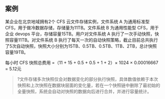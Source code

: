 ## 案例
某企业在北京地域拥有2个 CFS 云文件存储实例，文件系统 A 为通用标准型 CFS，用于做冷数据存储，存储量为11TB。文件系统 B 为通用性能型 CFS，用于企业 devops 平台，存储容量15TB。用户对文件系统 A 执行了一次手动快照，快照容量11TB。对文件系统 B 执行了每天一次的自动快照策略，截止目前总共执行了5次自动快照，快照大小分别为15TB、0.5TB、0.5TB、1TB、2TB，总计快照容量19TB。

每小时 CFS 快照总费用 =（11 + 15 + 0.5 + 0.5 + 1 + 2）× 1024 × 0.00016667 = 5.12元

>?文件存储多次快照仅会对数据变化的部分执行快照，具体数值依赖于本次快照和上次快照在数据块层面的变化量，若在一个快照链中删除了最初始的全量快照，系统会自动对快照的数据向后进行合并，并进行容量统计。
